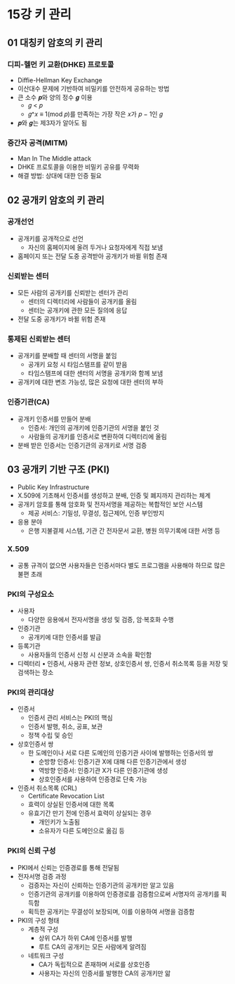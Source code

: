 # 15강 키 관리

## 01 대칭키 암호의 키 관리

### 디피-헬먼 키 교환(DHKE) 프로토콜

- Diffie-Hellman Key Exchange
- 이산대수 문제에 기반하여 비밀키를 안전하게 공유하는 방법
- 큰 소수 𝒑와 양의 정수 𝒈 이용
    - 𝑔 < 𝑝
    - 𝑔^𝑥 ≡ 1(mod 𝑝)를 만족하는 가장 작은 𝑥가 𝑝 − 1인 𝑔
- 𝒑와 𝒈는 제3자가 알아도 됨

### 중간자 공격(MITM)

- Man In The Middle attack
- DHKE 프로토콜을 이용한 비밀키 공유를 무력화
- 해결 방법: 상대에 대한 인증 필요

## 02 공개키 암호의 키 관리

### 공개선언

- 공개키를 공개적으로 선언
    - 자신의 홈페이지에 올려 두거나 요청자에게 직접 보냄
- 홈페이지 또는 전달 도중 공격받아 공개키가 바뀔 위험 존재

### 신뢰받는 센터

- 모든 사람의 공개키를 신뢰받는 센터가 관리
    - 센터의 디렉터리에 사람들이 공개키를 올림
    - 센터는 공개키에 관한 모든 질의에 응답
- 전달 도중 공개키가 바뀔 위험 존재

### 통제된 신뢰받는 센터

- 공개키를 분배할 때 센터의 서명을 붙임
    - 공개키 요청 시 타임스탬프를 같이 받음
    - 타임스탬프에 대한 센터의 서명을 공개키와 함께 보냄
- 공개키에 대한 변조 가능성, 많은 요청에 대한 센터의 부하

### 인증기관(CA)

- 공개키 인증서를 만들어 분배
    - 인증서: 개인의 공개키에 인증기관의 서명을 붙인 것
    - 사람들의 공개키를 인증서로 변환하여 디렉터리에 올림
- 분배 받은 인증서는 인증기관의 공개키로 서명 검증

## 03 공개키 기반 구조 (PKI)

- Public Key Infrastructure
- X.509에 기초해서 인증서를 생성하고 분배, 인증 및 폐지까지 관리하는 체계
- 공개키 암호를 통해 암호화 및 전자서명을 제공하는 복합적인 보안 시스템
    - 제공 서비스: 기밀성, 무결성, 접근제어, 인증 부인방지
- 응용 분야
    - 은행 지불결제 시스템, 기관 간 전자문서 교환, 병원 의무기록에 대한 서명 등

### X.509

- 공통 규격이 없으면 사용자들은 인증서마다 별도 프로그램을 사용해야 하므로 많은 불편 초래

### PKI의 구성요소

- 사용자
    - 다양한 응용에서 전자서명을 생성 및 검증, 암·복호화 수행
- 인증기관
    - 공개키에 대한 인증서를 발급
- 등록기관
    - 사용자들의 인증서 신청 시 신분과 소속을 확인함
- 디렉터리
  • 인증서, 사용자 관련 정보, 상호인증서 쌍, 인증서 취소목록 등을 저장 및 검색하는 장소

### PKI의 관리대상

- 인증서
    - 인증서 관리 서비스는 PKI의 핵심
    - 인증서 발행, 취소, 공표, 보관
    - 정책 수립 및 승인
- 상호인증서 쌍
    - 한 도메인이나 서로 다른 도메인의 인증기관 사이에 발행하는 인증서의 쌍
        - 순방향 인증서: 인증기관 X에 대해 다른 인증기관에서 생성
        - 역방향 인증서: 인증기관 X가 다른 인증기관에 생성
        - 상호인증서를 사용하여 인증경로 단축 가능
- 인증서 취소목록 (CRL)
    - Certificate Revocation List
    - 효력이 상실된 인증서에 대한 목록
    - 유효기간 만기 전에 인증서 효력이 상실되는 경우
        - 개인키가 노출됨
        - 소유자가 다른 도메인으로 옮김 등

### PKI의 신뢰 구성

- PKI에서 신뢰는 인증경로를 통해 전달됨
- 전자서명 검증 과정
    - 검증자는 자신이 신뢰하는 인증기관의 공개키만 알고 있음
    - 인증기관의 공개키를 이용하여 인증경로를 검증함으로써  서명자의 공개키를 획득함
    - 획득한 공개키는 무결성이 보장되며, 이를 이용하여 서명을 검증함
- PKI의 구성 형태
    - 계층적 구성
        - 상위 CA가 하위 CA에 인증서를 발행
        - 루트 CA의 공개키는 모든 사람에게 알려짐
    - 네트워크 구성
        - CA가 독립적으로 존재하며 서로를 상호인증
        - 사용자는 자신의 인증서를 발행한 CA의 공개키만 앎
